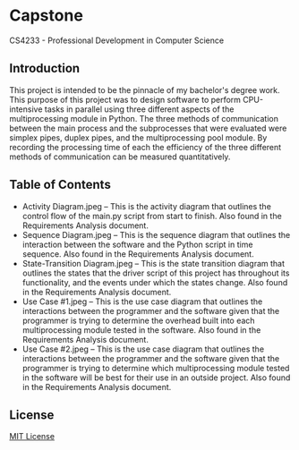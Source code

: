 # Capstone
 CS4233 - Professional Development in Computer Science

## Introduction
This project is intended to be the pinnacle of my bachelor's degree work.  This purpose of this project was to design software to perform CPU-intensive tasks in parallel using three different aspects of the multiprocessing module in Python.  The three methods of communication between the main process and the subprocesses that were evaluated were simplex pipes, duplex pipes, and the multiprocessing pool module.  By recording the processing time of each the efficiency of the three different methods of communication can be measured quantitatively.

## Table of Contents
- Activity Diagram.jpeg – This is the activity diagram that outlines the control flow of the main.py script from start to finish.  Also found in the Requirements Analysis document.
- Sequence Diagram.jpeg – This is the sequence diagram that outlines the interaction between the software and the Python script in time sequence.  Also found in the Requirements Analysis document.
- State-Transition Diagram.jpeg – This is the state transition diagram that outlines the states that the driver script of this project has throughout its functionality, and the events under which the states change.  Also found in the Requirements Analysis document.
- Use Case #1.jpeg – This is the use case diagram that outlines the interactions between the programmer and the software given that the programmer is trying to determine the overhead built into each multiprocessing module tested in the software.  Also found in the Requirements Analysis document.
- Use Case #2.jpeg – This is the use case diagram that outlines the interactions between the programmer and the software given that the programmer is trying to determine which multiprocessing module tested in the software will be best for their use in an outside project.  Also found in the Requirements Analysis document.

## License
[MIT License](./../LICENSE)
